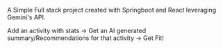 A Simple Full stack project created with Springboot and React leveraging Gemini's API. 

Add an activity with stats -> Get an AI generated summary/Recommendations for that activity -> Get Fit!
